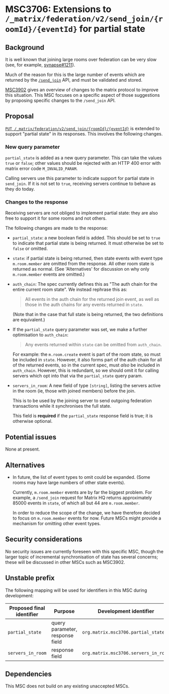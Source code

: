 # MSC3706: Extensions to `/_matrix/federation/v2/send_join/{roomId}/{eventId}` for partial state

## Background

It is well known that joining large rooms over federation can be very slow (see,
for example, [synapse#1211](https://github.com/matrix-org/synapse/issues/1211)).

Much of the reason for this is the large number of events which are returned by
the [`/send_join`](https://spec.matrix.org/v1.2/server-server-api/#put_matrixfederationv2send_joinroomideventid)
API, and must be validated and stored.

[MSC3902](https://github.com/matrix-org/matrix-doc/pull/3902) gives an overview
of changes to the matrix protocol to improve this situation. This MSC focuses
on a specific aspect of those suggestions by proposing specific changes to the
`/send_join` API.

## Proposal

[`PUT /_matrix/federation/v2/send_join/{roomId}/{eventId}`](https://spec.matrix.org/v1.2/server-server-api/#put_matrixfederationv2send_joinroomideventid)
is extended to support "partial state" in its responses. This involves the
following changes.

### New query parameter

`partial_state` is added as a new query parameter. This can take the values
`true` or `false`; other values should be rejected with an HTTP 400 error with
matrix error code `M_INVALID_PARAM`.

Calling servers use this parameter to indicate support for partial state in
`send_join`. If it is not set to `true`, receiving servers continue to behave
as they do today.

### Changes to the response

Receiving servers are not obliged to implement partial state: they are also
free to support it for some rooms and not others.

The following changes are made to the response:

 * `partial_state`: a new boolean field is added. This should be set to `true`
   to indicate that partial state is being returned. It must otherwise be set
   to `false` or omitted.

 * `state`: if partial state is being returned, then state events with event
   type `m.room.member` are omitted from the response. All other room state is
   returned as normal. (See 'Alternatives' for discussion on why only
   `m.room.member` events are omitted.)
 
 * `auth_chain`: The spec currently defines this as "The auth chain for the
   entire current room state". We instead rephrase this as:

   > All events in the auth chain for the returned join event, as well as
   > those in the auth chains for any events returned in `state`.

   (Note that in the case that full state is being returned, the two
   definitions are equivalent.)

 * If the `partial_state` query parameter was set, we make a further
   optimisation to `auth_chain`:

   > Any events returned within `state` can be omitted from `auth_chain`.

   For example: the `m.room.create` event is part of the room state, so
   must be included in `state`. However, it also forms part of the auth chain
   for all of the returned events, so in the current spec, must *also* be
   included in `auth_chain`. However, this is redundant, so we should omit it
   for calling servers which opt into that via the `partial_state` query param.

 * `servers_in_room`: A new field of type `[string]`, listing the servers
   active in the room (ie, those with joined members) before the join.

   This is to be used by the joining server to send outgoing federation
   transactions while it synchronises the full state.

   This field is **required** if the `partial_state` response field is true; it
   is otherwise optional.

## Potential issues

None at present.

## Alternatives

 * In future, the list of event types to omit could be expanded. (Some rooms
   may have large numbers of other state events).
   
   Currently, `m.room.member` events are by far the biggest problem. For
   example, a `/send_join` request for Matrix HQ returns approximately 85000
   events in `state`, of which all but 44 are `m.room.member`. 

   In order to reduce the scope of the change, we have therefore decided to
   focus on `m.room.member` events for now. Future MSCs might provide a
   mechanism for omitting other event types.
 
## Security considerations

No security issues are currently foreseen with this specific MSC, though the
larger topic of incremental synchronisation of state has several concerns;
these will be discussed in other MSCs such as MSC3902.

## Unstable prefix

The following mapping will be used for identifiers in this MSC during
development:

Proposed final identifier       | Purpose | Development identifier
------------------------------- | ------- | ----
`partial_state` | query parameter, response field | `org.matrix.msc3706.partial_state`
`servers_in_room` | response field | `org.matrix.msc3706.servers_in_room`


## Dependencies

This MSC does not build on any existing unaccepted MSCs.
